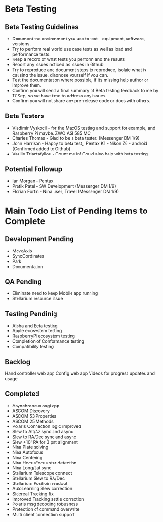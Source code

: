 
# Beta Testing
## Beta Testing Guidelines
* Document the environment you use to test - equipment, software, versions.
* Try to perform real world use case tests as well as load and performance tests.
* Keep a record of what tests you perform and the results
* Report any issues noticed as issues in Github
* Try to reproduce and document steps to reproduce, isolate what is causing the issue, diagnose yourself if you can.
* Test the documentation where possible, if its missing help author or improve them.
* Confirm you will send a final summary of Beta testing feedback to me by 17 Sep, so we have time to address any issues.
* Confirm you will not share any pre-release code or docs with others.

## Beta Testers
* Vladimir Vyskocil - for the MacOS testing and support for example, and Raspberry Pi maybe.  ZWO ASI 585 MC 
* Charles Thomas - Glad to be a beta tester. (Messenger DM 1/9)
* John Harrison - Happy to beta test,, Pentax K1 - Nikon Z6 - android (Confirmed added to Github)
* Vasilis Triantafyllou - Count me in! Could also help with beta testing
 
## Potential Followup
* Ian Morgan - Pentax
* Pratik Patel - SW Development (Messenger DM 1/9)
* Florian Fortin - Nina user, Travel (Messenger DM 1/9)


# Main Todo List of Pending Items to Complete
## Development Pending
* MoveAxis
* SyncCordinates
* Park
* Documentation
## QA Pending
* Eliminate need to keep Mobile app running
* Stellarium resource issue
## Testing Pendinig
* Alpha and Beta testing
* Apple ecosystem testing
* RaspberryPi ecosystem testing
* Completion of Conformance testing
* Compatibility testing

## Backlog
Hand controller web app
Config web app
Videos for progress updates and usage

## Completed
* Asynchronous asgi app
* ASCOM Discovery
* ASCOM 53 Properties
* ASCOM 25 Methods
* Polaris Connection logic improved
* Slew to Alt/Az sync and async
* Slew to RA/Dec sync and async
* Slew +10' RA for 3 pnt alignment
* Nina Plate solving
* Nina Autofocus
* Nina Centering
* Nina HocusFocus star detection
* Nina Long/Lat sync
* Stellarium Telescope connect
* Stellarium Slew to RA/Dec
* Stellarium Positioin readout
* AutoLearning Slew correction
* Sidereal Tracking fix
* Improved Tracking settle correction
* Polaris msg decoding robusness
* Protection of  command overwrite
* Multi client connection support

